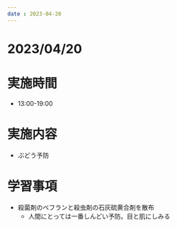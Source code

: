 ```yaml
---
date : 2023-04-20
---
```


# 2023/04/20

# 実施時間
- 13:00-19:00

# 実施内容
- ぶどう予防

# 学習事項
- 殺菌剤のベフランと殺虫剤の石灰硫黄合剤を散布
    - 人間にとっては一番しんどい予防。目と肌にしみる